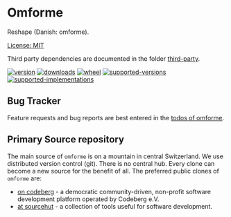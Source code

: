 # Omforme

Reshape (Danish: omforme). 

[License: MIT](https://git.sr.ht/~sthagen/omforme/tree/default/item/LICENSE)

Third party dependencies are documented in the folder [third-party](third-party/README.md).

[![version](https://img.shields.io/pypi/v/omforme.svg?style=flat)](https://pypi.python.org/pypi/omforme/)
[![downloads](https://pepy.tech/badge/omforme/month)](https://pepy.tech/project/omforme)
[![wheel](https://img.shields.io/pypi/wheel/omforme.svg?style=flat)](https://pypi.python.org/pypi/omforme/)
[![supported-versions](https://img.shields.io/pypi/pyversions/omforme.svg?style=flat)](https://pypi.python.org/pypi/omforme/)
[![supported-implementations](https://img.shields.io/pypi/implementation/omforme.svg?style=flat)](https://pypi.python.org/pypi/omforme/)

## Bug Tracker

Feature requests and bug reports are best entered in the [todos of omforme](https://todo.sr.ht/~sthagen/omforme).

## Primary Source repository

The main source of `omforme` is on a mountain in central Switzerland.
We use distributed version control (git).
There is no central hub.
Every clone can become a new source for the benefit of all.
The preferred public clones of `omforme` are:

* [on codeberg](https://codeberg.org/sthagen/omforme) - a democratic community-driven, non-profit software development platform operated by Codeberg e.V.
* [at sourcehut](https://git.sr.ht/~sthagen/omforme) - a collection of tools useful for software development.
